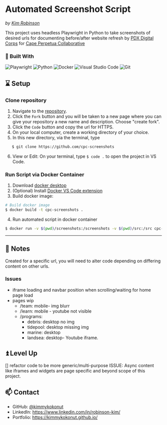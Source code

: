 # Automated Screenshot Script
_by [Kim Robinson](https://kimmykokonut.github.io/)_

This project uses headless Playwright in Python to take screenshots of desired urls for documenting before/after website refresh by [PDX Digital Corps](https://digitalcorpspdx.org/) for [Cape Perpetua Collaborative](https://www.capeperpetuacollaborative.org/)

### 🔧 Built With
![Playwright](https://img.shields.io/badge/-playwright-%232EAD33?style=for-the-badge&logo=playwright&logoColor=white)
![Python](https://img.shields.io/badge/python-3670A0?style=for-the-badge&logo=python&logoColor=ffdd54)
![Docker](https://img.shields.io/badge/docker-%230db7ed.svg?style=for-the-badge&logo=docker&logoColor=white)
![Visual Studio Code](https://img.shields.io/badge/Visual%20Studio%20Code-0078d7.svg?style=for-the-badge&logo=visual-studio-code&logoColor=white)
![Git](https://img.shields.io/badge/git-%23F05033.svg?style=for-the-badge&logo=git&logoColor=white)

## ⌛ Setup

### Clone repository

1. Navigate to the [repository](https://github.com/kimmykokonut/cpc-screenshots).
2. Click the `Fork` button and you will be taken to a new page where you can give your repository a new name and description. Choose "create fork".
3. Click the `Code` button and copy the url for HTTPS.
4. On your local computer, create a working directory of your choice.
5. In this new directory, via the terminal, type
```sh
   $ git clone https://github.com/cpc-screenshots
```
6. View or Edit: On your terminal, type `$ code .` to open the project in VS Code.

### Run Script via Docker Container

1. Download [docker desktop](https://www.docker.com/products/docker-desktop)
2. (Optional) Install [Docker VS Code extension](https://code.visualstudio.com/docs/containers/overview)
3. Build docker image:

```sh
# Build docker image
$ docker build -t cpc-screenshots .
```

4. Run automated script in docker container

```sh
$ docker run -v $(pwd)/screenshots:/screenshots -v $(pwd)/src:/src cpc-screenshots
```

---

## 📝 Notes

Created for a specific url, you will need to alter code depending on differing content on other urls.

### Issues
* iframe loading and navbar position when scrolling/waiting for home page load
* pages wip
   - /team: mobile- img blurr
   - /learn: mobile - youtube not visible
   - /programs:
      - debris: desktop no img
      - tidepool: desktop missing img
      - marine: desktop
      - landsea: desktop- Youtube iframe.

## ⏫ Level Up
   [] refactor code to be more generic/multi-purpose
   ISSUE: Async content like iframes and widgets are page specific and beyond scope of this project.

## 📫 Contact
- GitHub: [@kimmykokonut](https://github.com/kimmykokonut)
- LinkedIn: https://www.linkedin.com/in/robinson-kim/
- Portfolio: https://kimmykokonut.github.io/
